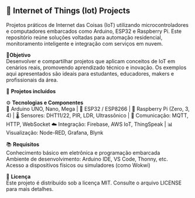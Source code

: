## 📡 Internet of Things (Iot) Projects
Projetos práticos de Internet das Coisas (IoT) utilizando microcontroladores e computadores embarcados como Arduino, ESP32 e Raspberry Pi. Este repositório reúne soluções voltadas para automação residencial, monitoramento inteligente e integração com serviços em nuvem.  

🎯**Objetivo**  
Desenvolver e compartilhar projetos que aplicam conceitos de IoT em cenários reais, promovendo aprendizado técnico e inovação. Os exemplos aqui apresentados são ideais para estudantes, educadores, makers e profissionais da área.

🧪 **Projetos incluídos**  

⚙️ **Tecnologias e Componentes**  
🔌 Arduino UNO, Nano, Mega | 📶 ESP32 / ESP8266 | 🍓 Raspberry Pi (Zero, 3, 4) | 🌡️ Sensores: DHT11/22, PIR, LDR, Ultrassônico | 📡 Comunicação: MQTT, HTTP, WebSocket
☁️ Integração: Firebase, AWS IoT, ThingSpeak | 📊 Visualização: Node-RED, Grafana, Blynk

📚 **Requisitos**  
Conhecimento básico em eletrônica e programação embarcada  
Ambiente de desenvolvimento: Arduino IDE, VS Code, Thonny, etc.  
Acesso a dispositivos físicos ou simuladores (como Wokwi)  

📖 **Licença**  
Este projeto é distribuído sob a licença MIT. Consulte o arquivo LICENSE para mais detalhes.  
